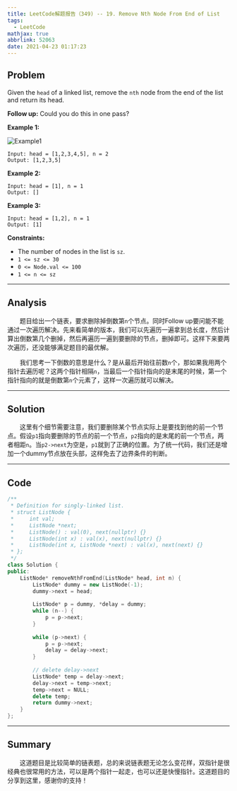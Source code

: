 ```yaml
---
title: LeetCode解题报告（349) -- 19. Remove Nth Node From End of List
tags:
  - LeetCode
mathjax: true
abbrlink: 52063
date: 2021-04-23 01:17:23
---
```


## Problem

Given the `head` of a linked list, remove the `nth` node from the end of the list and return its head.

**Follow up:** Could you do this in one pass?

<!-- more -->

**Example 1:**

![Example1](https://assets.leetcode.com/uploads/2020/10/03/remove_ex1.jpg)

```
Input: head = [1,2,3,4,5], n = 2
Output: [1,2,3,5]

```

**Example 2:**

```
Input: head = [1], n = 1
Output: []
```

**Example 3:**

```
Input: head = [1,2], n = 1
Output: [1]
```

**Constraints:**

- The number of nodes in the list is `sz`.
- `1 <= sz <= 30`
- `0 <= Node.val <= 100`
- `1 <= n <= sz`

------

## Analysis

&emsp;&emsp;题目给出一个链表，要求删除掉倒数第`n`个节点。同时Follow up要问能不能通过一次遍历解决。先来看简单的版本，我们可以先遍历一遍拿到总长度，然后计算出倒数第几个删掉，然后再遍历一遍到要删除的节点，删掉即可。这样下来要两次遍历，还没能够满足题目的最优解。

&emsp;&emsp;我们思考一下倒数的意思是什么？是从最后开始往前数`n`个，那如果我用两个指针去遍历呢？这两个指针相隔`n`，当最后一个指针指向的是末尾的时候，第一个指针指向的就是倒数第`n`个元素了，这样一次遍历就可以解决。

------

## Solution

&emsp;&emsp;这里有个细节需要注意，我们要删除某个节点实际上是要找到他的前一个节点。假设`p1`指向要删除的节点的前一个节点，`p2`指向的是末尾的前一个节点，两者相距`n`。当`p2->next`为空是，`p1`就到了正确的位置。为了统一代码，我们还是增加一个dummy节点放在头部，这样免去了边界条件的判断。

------

## Code

```c++
/**
 * Definition for singly-linked list.
 * struct ListNode {
 *     int val;
 *     ListNode *next;
 *     ListNode() : val(0), next(nullptr) {}
 *     ListNode(int x) : val(x), next(nullptr) {}
 *     ListNode(int x, ListNode *next) : val(x), next(next) {}
 * };
 */
class Solution {
public:
    ListNode* removeNthFromEnd(ListNode* head, int n) {
        ListNode* dummy = new ListNode(-1);
        dummy->next = head;
        
        ListNode* p = dummy, *delay = dummy;
        while (n--) {
            p = p->next;
        }
        
        while (p->next) {
            p = p->next;
            delay = delay->next;
        }
        
        // delete delay->next
        ListNode* temp = delay->next;
        delay->next = temp->next;
        temp->next = NULL;
        delete temp;
        return dummy->next;
    }
};
```

------

## Summary

&emsp;&emsp;这道题目是比较简单的链表题，总的来说链表题无论怎么变花样，双指针是很经典也很常用的方法，可以是两个指针一起走，也可以还是快慢指针。这道题目的分享到这里，感谢你的支持！
